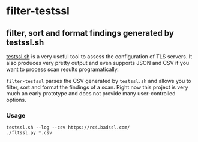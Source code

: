 # filter-testssl
## filter, sort and format findings generated by testssl.sh

[testssl.sh](https://testssl.sh/) is a very useful tool to assess the
configuration of TLS servers. It also produces very pretty output and even
supports JSON and CSV if you want to process scan results programatically.

`filter-testssl` parses the CSV generated by `testssl.sh` and allows you to
filter, sort and format the findings of a scan. Right now this project is very
much an early prototype and does not provide many user-controlled options.

### Usage

    testssl.sh --log --csv https://rc4.badssl.com/
    ./fltssl.py *.csv

